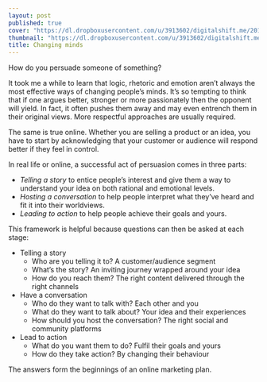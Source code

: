 ```yaml
---
layout: post
published: true
cover: "https://dl.dropboxusercontent.com/u/3913602/digitalshift.me/2014-04-26/Connectome1600.jpg"
thumbnail: "https://dl.dropboxusercontent.com/u/3913602/digitalshift.me/2014-04-26/Connectome200.jpg"
title: Changing minds
---
```

How do you persuade someone of something? 

It took me a while to learn that logic, rhetoric and emotion aren’t always the most effective ways of changing people’s minds. It’s so tempting to think that if one argues better, stronger or more passionately then the opponent will yield. In fact, it often pushes them away and may even entrench them in their original views. More respectful approaches are usually required.

The same is true online. Whether you are selling a product or an idea, you have to start by  acknowledging that your customer or audience will respond better if they feel in control.

In real life or online, a successful act of persuasion comes in three parts:

 - _Telling a story_ to entice people’s interest and give them a way to understand your idea on both rational and emotional levels.
 - _Hosting a conversation_ to help people interpret what they’ve heard and fit it into their worldviews.
 - _Leading to action_ to help people achieve their goals and yours.

This framework is helpful because questions can then be asked at each stage:

 - Telling a story
    * Who are you telling it to? 
      A customer/audience segment
    * What’s the story? 
      An inviting journey wrapped around your idea
    * How do you reach them? 
      The right content delivered through the right channels
 - Have a conversation
    * Who do they want to talk with? 
      Each other and you
    * What do they want to talk about? 
      Your idea and their experiences
    * How should you host the conversation? 
      The right social and community platforms
 - Lead to action
    * What do you want them to do? 
      Fulfil their goals and yours
    * How do they take action? 
      By changing their behaviour

The answers form the beginnings of an online marketing plan.
